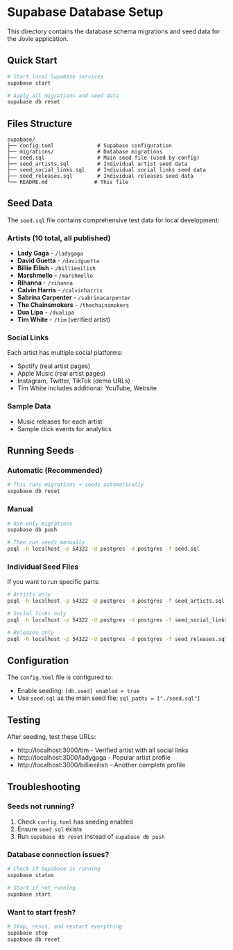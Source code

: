 # Supabase Database Setup

This directory contains the database schema migrations and seed data for the Jovie application.

## Quick Start

```bash
# Start local Supabase services
supabase start

# Apply all migrations and seed data
supabase db reset
```

## Files Structure

```
supabase/
├── config.toml              # Supabase configuration
├── migrations/              # Database migrations
├── seed.sql                 # Main seed file (used by config)
├── seed_artists.sql         # Individual artist seed data
├── seed_social_links.sql    # Individual social links seed data
├── seed_releases.sql        # Individual releases seed data
└── README.md               # This file
```

## Seed Data

The `seed.sql` file contains comprehensive test data for local development:

### Artists (10 total, all published)

- **Lady Gaga** - `/ladygaga`
- **David Guetta** - `/davidguetta`
- **Billie Eilish** - `/billieeilish`
- **Marshmello** - `/marshmello`
- **Rihanna** - `/rihanna`
- **Calvin Harris** - `/calvinharris`
- **Sabrina Carpenter** - `/sabrinacarpenter`
- **The Chainsmokers** - `/thechainsmokers`
- **Dua Lipa** - `/dualipa`
- **Tim White** - `/tim` (verified artist)

### Social Links

Each artist has multiple social platforms:

- Spotify (real artist pages)
- Apple Music (real artist pages)
- Instagram, Twitter, TikTok (demo URLs)
- Tim White includes additional: YouTube, Website

### Sample Data

- Music releases for each artist
- Sample click events for analytics

## Running Seeds

### Automatic (Recommended)

```bash
# This runs migrations + seeds automatically
supabase db reset
```

### Manual

```bash
# Run only migrations
supabase db push

# Then run seeds manually
psql -h localhost -p 54322 -U postgres -d postgres -f seed.sql
```

### Individual Seed Files

If you want to run specific parts:

```bash
# Artists only
psql -h localhost -p 54322 -U postgres -d postgres -f seed_artists.sql

# Social links only
psql -h localhost -p 54322 -U postgres -d postgres -f seed_social_links.sql

# Releases only
psql -h localhost -p 54322 -U postgres -d postgres -f seed_releases.sql
```

## Configuration

The `config.toml` file is configured to:

- Enable seeding: `[db.seed] enabled = true`
- Use `seed.sql` as the main seed file: `sql_paths = ["./seed.sql"]`

## Testing

After seeding, test these URLs:

- http://localhost:3000/tim - Verified artist with all social links
- http://localhost:3000/ladygaga - Popular artist profile
- http://localhost:3000/billieeilish - Another complete profile

## Troubleshooting

### Seeds not running?

1. Check `config.toml` has seeding enabled
2. Ensure `seed.sql` exists
3. Run `supabase db reset` instead of `supabase db push`

### Database connection issues?

```bash
# Check if Supabase is running
supabase status

# Start if not running
supabase start
```

### Want to start fresh?

```bash
# Stop, reset, and restart everything
supabase stop
supabase db reset
```
